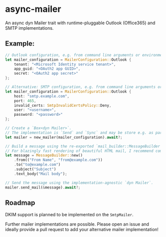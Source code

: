 # async-mailer
An async dyn Mailer trait with runtime-pluggable Outlook (Office365) and SMTP implementations.

## Example:

```rust
// Outlook configuration, e.g. from command line arguments or environment variables.
let mailer_configuration = MailerConfiguration::Outlook {
    tenant: "<Microsoft Identity service tenant>",
    app_guid: "<OAuth2 app GUID>",
    secret: "<OAuth2 app secret>"
};

// Alternative: SMTP configuration, e.g. from command line arguments or environment variables.
let mailer_configuration = MailerConfiguration::Outlook {
    host: "smtp.example.com",
    port: 465,
    invalid_certs: SmtpInvalidCertsPolicy::Deny,
    user: "<username>",
    password: "<password>"
};

// Create a `Box<dyn Mailer>`.
// The implementation is `Send` and `Sync` and may be store e.g. as part of your server state.
let mailer = new_mailer(mailer_configuration).await?;

// Build a message using the re-exported `mail_builder::MessageBuilder'.
// For blazingly fast rendering of beautiful HTML mail, I recommend combining `askama` with `mrml`.
let message = MessageBuilder::new()
    .from(("From Name", "from@example.com"))
    .to("to@example.com")
    .subject("Subject")
    .text_body("Mail body");

// Send the message using the implementation-agnostic `dyn Mailer`.
mailer.send_mail(&message).await?;
```

## Roadmap

DKIM support is planned to be implemented on the `SmtpMailer`.

Further mailer implementations are possible. Please open an issue and ideally provide a pull request to add your alternative mailer implementation!

